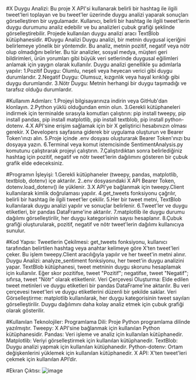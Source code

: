 #X Duygu Analizi:
Bu proje X API'si kullanarak belirli bir hashtag ile ilgili tweet'leri toplayan ve bu tweet'ler üzerinde duygu analizi yaparak sonuçları görselleştiren bir uygulamadır. Kullanıcı, belirli bir hashtag ile ilgili tweet'lerin duygu durumunu analiz edebilir ve bu analizleri çubuk grafiği şeklinde görselleştirebilir. Projede kullanılan duygu analizi aracı TextBlob kütüphanesidir.
#Duygu Analizi
Duygu analizi, bir metnin duygusal içeriğini belirlemeye yönelik bir yöntemdir. Bu analiz, metnin pozitif, negatif veya nötr olup olmadığını belirler. Bu tür analizler, sosyal medya, müşteri geri bildirimleri, ürün yorumları gibi büyük veri setlerinde duygusal eğilimleri anlamak için yaygın olarak kullanılır. Duygu analizi genellikle şu adımlarla yapılır:
1.Pozitif Duygu: Olumlu, neşeli veya heyecan verici gibi duygu durumlarıdır.
2.Negatif Duygu: Olumsuz, kızgınlık veya hayal kırıklığı gibi duygu durumlarıdır.
3.Nötr Duygu: Metnin herhangi bir duygu taşımadığı ve tarafsız olduğu durumlardır.

#Kullanım Adımları:
1.Projeyi bilgisayarınıza indirin veya GitHub'dan klonlayın.
2.Python yüklü olduğundan emin olun.
3.Gerekli kütüphaneleri indirmek için terminalde sırasıyla komutları çalıştırın: pip install tweepy, pip install pandas, pip install matplotlib, pip install textblob, pip install python-dotenv.
4.X API'sine erişim sağlamak için bir X geliştirici hesabınızın olması gerekir. X Developers sayfasına giderek bir uygulama oluşturun ve Bearer Token'ınızı alın.
5.Proje içinde .env dosyası oluşturarak Bearer Token'ınızı bu dosyaya yazın.
6.Terminal veya komut istemcisinde SentimentAnalysis.py komutunu çalıştırarak projeyi çalıştırın.
7.Çalıştırdıktan sonra belirlediğiniz hashtag için pozitif, negatif ve nötr tweet'lerin dağılımını gösteren bir çubuk grafik elde edeceksiniz.

#Programın İşleyişi:
1.Gerekli kütüphaneler (tweepy, pandas, matplotlib, textblob, dotenv) içe aktarılır.
2..env dosyasındaki X API Bearer Token, dotenv.load_dotenv() ile yüklenir.
3.X API'ye bağlanmak için tweepy.Client kullanılarak kimlik doğrulaması yapılır.
4.get_tweets fonksiyonu çağrılır, belirli bir hashtag ile ilgili tweet'ler çekilir.
5.Her bir tweet metni, TextBlob kullanılarak duygu analizi yapılır ve sonuçlar belirlenir.
6.Tweet'ler ve duygu etiketleri, bir pandas DataFrame'ine aktarılır.
7.matplotlib ile duygu durumu dağılımı görselleştirilir, her duygu kategorisinin sayısı hesaplanır.
8.Çubuk grafiği oluşturularak, pozitif, negatif ve nötr tweet'lerin dağılımı kullanıcıya sunulur.

#Kod Yapısı:
Tweetlerin Çekilmesi: get_tweets fonksiyonu, kullanıcı tarafından belirtilen hashtag veya anahtar kelimeye göre X’ten tweet'leri çeker. Bu işlem tweepy.Client aracılığıyla yapılır ve her tweet'in metni alınır.
Duygu Analizi: analyze_sentiment fonksiyonu, her tweet'in duygu analizini yapar. TextBlob kütüphanesi, tweet metninin duygu skorunu hesaplamak için kullanılır. Eğer skor pozitifse, tweet "Pozitif"; negatifse, tweet "Negatif"; sıfırsa, tweet "Nötr" olarak etiketlenir.
Veri Çerçevesi Oluşturma: Elde edilen tweet metinleri ve duygu etiketleri bir pandas DataFrame'ine aktarılır. Bu veri çerçevesi tweet'leri ve duygu etiketlerini düzenli bir şekilde saklar.
Veri Görselleştirme: matplotlib kullanılarak, her duygu kategorisinin tweet sayıları görselleştirilir. Duygu dağılımını daha kolay analiz etmek için çubuk grafiği olarak gösterilir.

#Kullanılan Teknolojiler:
Programlama Dili: Proje Python programlama dilinde yazılmıştır.
Tweepy: X API'sine bağlanmak için kullanılan Python kütüphanesidir.
Pandas: Veri işleme ve analiz için kullanılan kütüphanedir.
Matplotlib: Veriyi görselleştirmek için kullanılan kütüphanedir.
TextBlob: Duygu analizi yapmak için kullanılan kütüphanedir.
Python-dotenv: Ortam değişkenlerini yüklemek için kullanılan kütüphanedir.
X API: X’ten tweet'leri çekmek için kullanılan API’dir.

#Ekran Çıktısı:
![image](https://github.com/user-attachments/assets/0486c198-bfd3-45a7-9cb4-cac2b0178da1)

